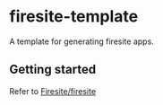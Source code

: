 # firesite-template

A template for generating firesite apps.

## Getting started

Refer to [Firesite/firesite](https://github.com/Firesite/firesite)
